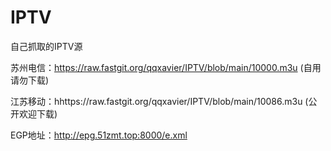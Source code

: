 # IPTV
自己抓取的IPTV源



苏州电信：https://raw.fastgit.org/qqxavier/IPTV/blob/main/10000.m3u (自用请勿下载)

江苏移动：hhttps://raw.fastgit.org/qqxavier/IPTV/blob/main/10086.m3u (公开欢迎下载)


EGP地址：http://epg.51zmt.top:8000/e.xml
